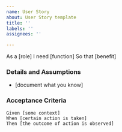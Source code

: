 ```yaml
---
name: User Story
about: User Story template
title: ''
labels: ''
assignees: ''

---
```


As a [role] 
I need [function] 
So that [benefit] 
   
 ### Details and Assumptions
 * [document what you know]
   
 ### Acceptance Criteria  
   
 ```gherkin
 Given [some context]
 When [certain action is taken]
 Then [the outcome of action is observed]
 ```
